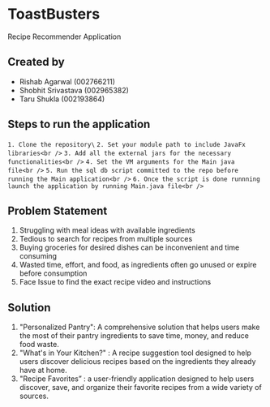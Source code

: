 # ToastBusters
Recipe Recommender Application

## Created by 
- Rishab Agarwal (002766211)
- Shobhit Srivastava (002965382)
- Taru Shukla (002193864)

## Steps to run the application
`1. Clone the repository\`
 `2. Set your module path to include JavaFx libraries<br />`
  `3. Add all the external jars for the necessary functionalities<br />`
 `4. Set the VM arguments for the Main java file<br />`
  `5. Run the sql db script committed to the repo before running the Main application<br />`
 `6. Once the script is done runnning launch the application by running Main.java file<br />`
  
  
 ## Problem Statement
 1. Struggling with meal ideas with available ingredients
 2. Tedious to search for recipes from multiple sources
 3. Buying groceries for desired dishes can be inconvenient and time consuming
 4. Wasted time, effort, and food, as ingredients often go unused or expire before consumption
 5. Face Issue to find the exact recipe video and instructions
 
 ## Solution
 1. "Personalized Pantry": A comprehensive solution that helps users make the most of their pantry ingredients to save time, money, and reduce food waste.
 2. "What's in Your Kitchen?" : A recipe suggestion tool designed to help users discover delicious recipes based on the ingredients they already have at home. 
 3. "Recipe Favorites” : a user-friendly application designed to help users discover, save, and organize their favorite recipes from a wide variety of sources. 
 
 
